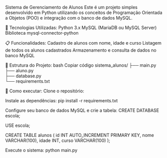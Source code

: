 Sistema de Gerenciamento de Alunos
Este é um projeto simples desenvolvido em Python utilizando os conceitos de Programação Orientada a Objetos (POO) e integração com o banco de dados MySQL.

🔧 Tecnologias Utilizadas:
Python 3.x
MySQL (MariaDB ou MySQL Server)
Biblioteca mysql-connector-python

📋 Funcionalidades:
Cadastro de alunos com nome, idade e curso
Listagem de todos os alunos cadastrados
Armazenamento e consulta de dados no banco MySQL

📁 Estrutura do Projeto:
bash
Copiar código
sistema_alunos/
├── main.py            
├── aluno.py           
├── database.py        
└── requirements.txt   

🚀 Como executar:
Clone o repositório:


Instale as dependências:
pip install -r requirements.txt

Configure seu banco de dados MySQL e crie a tabela:
CREATE DATABASE escola;

USE escola;

CREATE TABLE alunos (
    id INT AUTO_INCREMENT PRIMARY KEY,
    nome VARCHAR(100),
    idade INT,
    curso VARCHAR(100)
);

Execute o sistema:
python main.py

